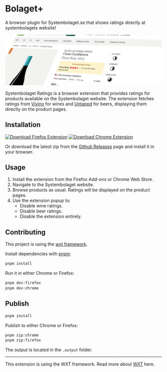 # Bolaget+

A browser plugin for Systembolaget.se that shows ratings directly at systembolagets website!

![screenshot](header.jpg)

Systembolaget Ratings is a browser extension that provides ratings for products available on the Systembolaget website. The extension fetches ratings from [Vivino](https://www.vivino.com/) for wines and [Untappd](https://www.vivino.com/) for beers, displaying them directly on the product pages.

## Installation

[![Download Firefox Extension](https://img.shields.io/badge/Download-Firefox%20Extension-orange?logo=firefox)](https://addons.mozilla.org/firefox/addon/bolaget-plus) [![Download Chrome Extension](https://img.shields.io/badge/Download-Chrome%20Extension-blue?logo=google-chrome)](https://chromewebstore.google.com/detail/bolaget-plus/bbjfkhmnofhindccdlfmhkibfafiogao)

Or download the latest zip from the [Github Releases](https://github.com/BroadcastDivers/bolaget-plus/releases) page and install it in your browser.

## Usage

1. Install the extension from the Firefox Add-ons or Chrome Web Store.
2. Navigate to the Systembolaget website.
3. Browse products as usual. Ratings will be displayed on the product pages.
4. Use the extension popup to:
   - Disable wine ratings.
   - Disable beer ratings.
   - Disable the extension entirely.

## Contributing

This project is using the [wxt framework](https://wxt.dev/).

Install dependencies with [pnpm](https://pnpm.io/)

```sh
pnpm install
```

Run it in either Chrome or Firefox:

```sh
pnpm dev:firefox
pnpm dev:chrome
```

## Publish

```sh
pnpm install
```

Publish to either Chrome or Firefox:

```sh
pnpm zip:chrome
pnpm zip:firefox
```

The output is located in the `.output` folder.

---

This extension is using the WXT framework. Read more about [WXT](https://wxt.dev/guide/essentials/project-structure) here.
